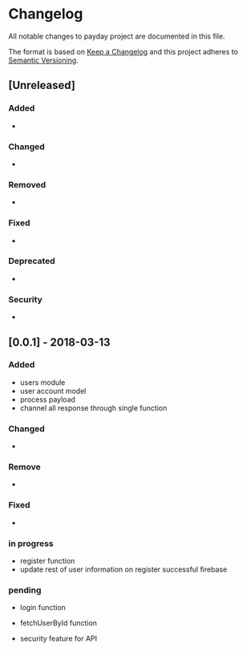 # Changelog
All notable changes to payday project are documented in this file.

The format is based on [Keep a Changelog](http://keepachangelog.com/en/1.0.0/)
and this project adheres to [Semantic Versioning](http://semver.org/spec/v2.0.0.html).

## [Unreleased]
### Added
- 

### Changed
- 

### Removed
- 

### Fixed 
- 

### Deprecated
- 

### Security
- 
## [0.0.1] - 2018-03-13
### Added
- users module
- user account model
- process payload
- channel all response through single function

### Changed 
-
### Remove
- 
### Fixed
- 
### in progress
- register function
 - update rest of user information on register successful firebase
### pending
- login function
- fetchUserById function

- security feature for API